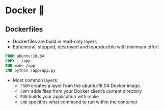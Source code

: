 # Docker :whale:

## Dockerfiles

- Dockerfiles are build in read-only layers
- Ephemeral, stopped, destroyed and reproducible with minimum effort

```dockerfile
FROM ubuntu:18.04
COPY . /app
RUN make /app
CMD python /app/app.py
```

- Most common layers:
   - `FROM` creates a layer from the ubuntu:18.04 Docker image.
   - `COPY` adds files from your Docker client’s current directory
   - `RUN` builds your application with make
   - `CMD` specifies what command to run within the container
